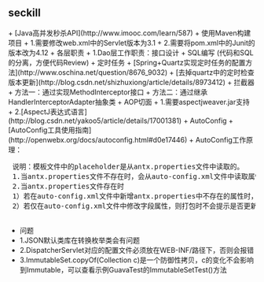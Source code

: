 <h2>seckill</h2>
+ [Java高并发秒杀API](http://www.imooc.com/learn/587)
+ 使用Maven构建项目
 + 1.需要修改web.xml中的Servlet版本为3.1
 + 2.需要将pom.xml中的Junit的版本改为4.12
+ 各层职责
 + 1.Dao层工作职责：接口设计 + SQL编写  (代码和SQL的分离，方便代码Review)
+ 定时任务
 + [Spring+Quartz实现定时任务的配置方法](http://www.oschina.net/question/8676_9032)
 + [去掉quartz中的定时检查版本更新](http://blog.csdn.net/shizhuxiong/article/details/8973412)
+ 拦截器
 + 方法一：通过实现MethodInterceptor接口
 + 方法二：通过继承HandlerInterceptorAdapter抽象类
+ AOP切面
 + 1.需要aspectjweaver.jar支持
 + 2.[AspectJ表达式语言](http://blog.csdn.net/yakoo5/article/details/17001381)
+ AutoConfig
 + [AutoConfig工具使用指南](http://openwebx.org/docs/autoconfig.html#d0e17446)
 + AutoConfig工作原理：
 <pre>
 说明：模板文件中的placeholder是从antx.properties文件中读取的。
 1.当antx.properties文件不存在时，会从auto-config.xml文件中读取属性配置，并生成antx.properties。
 2.当antx.properties文件存在时
 1）若在auto-config.xml文件中新增antx.properties中不存在的属性时，打包会提示是否更新antx.properties配置（但是只会更新新增的属性，若同时已存在字段有修改，不会被自动修改）
 2）若仅在auto-config.xml文件中修改字段属性，则打包时不会提示是否更新文件。
 </pre>

+ 问题
 + 1.JSON默认类库在转换枚举类会有问题
 + 2.DispatcherServlet对应的配置文件必须放在WEB-INF/路径下，否则会报错
 + 3.ImmutableSet.copyOf(Collection c)是一个防御性拷贝，c的变化不会影响到Immutable，可以查看示例GuavaTest的ImmutableSetTest()方法